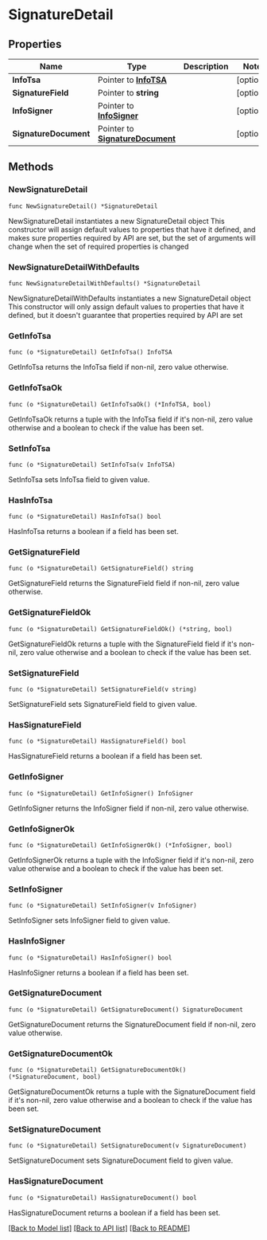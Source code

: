 # SignatureDetail

## Properties

Name | Type | Description | Notes
------------ | ------------- | ------------- | -------------
**InfoTsa** | Pointer to [**InfoTSA**](InfoTSA.md) |  | [optional] 
**SignatureField** | Pointer to **string** |  | [optional] 
**InfoSigner** | Pointer to [**InfoSigner**](InfoSigner.md) |  | [optional] 
**SignatureDocument** | Pointer to [**SignatureDocument**](SignatureDocument.md) |  | [optional] 

## Methods

### NewSignatureDetail

`func NewSignatureDetail() *SignatureDetail`

NewSignatureDetail instantiates a new SignatureDetail object
This constructor will assign default values to properties that have it defined,
and makes sure properties required by API are set, but the set of arguments
will change when the set of required properties is changed

### NewSignatureDetailWithDefaults

`func NewSignatureDetailWithDefaults() *SignatureDetail`

NewSignatureDetailWithDefaults instantiates a new SignatureDetail object
This constructor will only assign default values to properties that have it defined,
but it doesn't guarantee that properties required by API are set

### GetInfoTsa

`func (o *SignatureDetail) GetInfoTsa() InfoTSA`

GetInfoTsa returns the InfoTsa field if non-nil, zero value otherwise.

### GetInfoTsaOk

`func (o *SignatureDetail) GetInfoTsaOk() (*InfoTSA, bool)`

GetInfoTsaOk returns a tuple with the InfoTsa field if it's non-nil, zero value otherwise
and a boolean to check if the value has been set.

### SetInfoTsa

`func (o *SignatureDetail) SetInfoTsa(v InfoTSA)`

SetInfoTsa sets InfoTsa field to given value.

### HasInfoTsa

`func (o *SignatureDetail) HasInfoTsa() bool`

HasInfoTsa returns a boolean if a field has been set.

### GetSignatureField

`func (o *SignatureDetail) GetSignatureField() string`

GetSignatureField returns the SignatureField field if non-nil, zero value otherwise.

### GetSignatureFieldOk

`func (o *SignatureDetail) GetSignatureFieldOk() (*string, bool)`

GetSignatureFieldOk returns a tuple with the SignatureField field if it's non-nil, zero value otherwise
and a boolean to check if the value has been set.

### SetSignatureField

`func (o *SignatureDetail) SetSignatureField(v string)`

SetSignatureField sets SignatureField field to given value.

### HasSignatureField

`func (o *SignatureDetail) HasSignatureField() bool`

HasSignatureField returns a boolean if a field has been set.

### GetInfoSigner

`func (o *SignatureDetail) GetInfoSigner() InfoSigner`

GetInfoSigner returns the InfoSigner field if non-nil, zero value otherwise.

### GetInfoSignerOk

`func (o *SignatureDetail) GetInfoSignerOk() (*InfoSigner, bool)`

GetInfoSignerOk returns a tuple with the InfoSigner field if it's non-nil, zero value otherwise
and a boolean to check if the value has been set.

### SetInfoSigner

`func (o *SignatureDetail) SetInfoSigner(v InfoSigner)`

SetInfoSigner sets InfoSigner field to given value.

### HasInfoSigner

`func (o *SignatureDetail) HasInfoSigner() bool`

HasInfoSigner returns a boolean if a field has been set.

### GetSignatureDocument

`func (o *SignatureDetail) GetSignatureDocument() SignatureDocument`

GetSignatureDocument returns the SignatureDocument field if non-nil, zero value otherwise.

### GetSignatureDocumentOk

`func (o *SignatureDetail) GetSignatureDocumentOk() (*SignatureDocument, bool)`

GetSignatureDocumentOk returns a tuple with the SignatureDocument field if it's non-nil, zero value otherwise
and a boolean to check if the value has been set.

### SetSignatureDocument

`func (o *SignatureDetail) SetSignatureDocument(v SignatureDocument)`

SetSignatureDocument sets SignatureDocument field to given value.

### HasSignatureDocument

`func (o *SignatureDetail) HasSignatureDocument() bool`

HasSignatureDocument returns a boolean if a field has been set.


[[Back to Model list]](../README.md#documentation-for-models) [[Back to API list]](../README.md#documentation-for-api-endpoints) [[Back to README]](../README.md)


